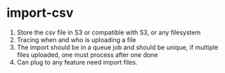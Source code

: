 # import-csv

1. Store the csv file in S3 or compatible with S3, or any filesystem
2. Tracing when and who is uploading a file
3. The import should be in a queue job and should be unique, if multiple files uploaded, one must process after one done
4. Can plug to any feature need import files.
